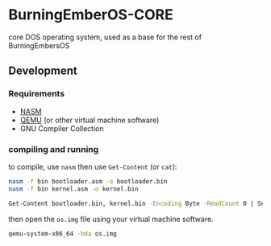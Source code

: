 # BurningEmberOS-CORE
core DOS operating system, used as a base for the rest of BurningEmbersOS

## Development
### Requirements
* [NASM](https://www.nasm.us)
* [QEMU](https://www.qemu.org) (or other virtual machine software)
* GNU Compiler Collection

### compiling and running
to compile, use `nasm` then use `Get-Content` (or `cat`):
```sh
nasm -f bin bootloader.asm -o bootloader.bin
nasm -f bin kernel.asm -o kernel.bin

Get-Content bootloader.bin, kernel.bin -Encoding Byte -ReadCount 0 | Set-Content os.img -Encoding Byte
```

then open the `os.img` file using your virtual machine software.
```sh
qemu-system-x86_64 -hda os.img
```